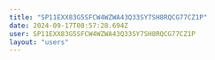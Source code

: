 ```yaml
---
title: "SP11EXX83G5SFCW4WZWA43Q33SY7SH8RQCG77CZ1P"
date: 2024-09-17T08:57:28.694Z
user: SP11EXX83G5SFCW4WZWA43Q33SY7SH8RQCG77CZ1P
layout: "users"
---
```

    